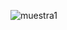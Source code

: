 ![muestra1](https://github.com/ElianVera/lugarturistico/assets/123433335/6558657a-3240-44ea-a29e-0693044101bf)
